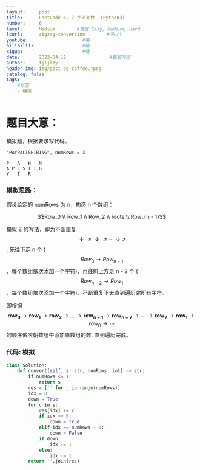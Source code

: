 ```yaml
---
layout:     post
title:      LeetCode 6. Z 字形变换  (Python3)  
number:     6               
level:      Medium        #难度 Easy, Medium, Hard
lcurl:      zigzag-conversion        #子url
youtube:                    #略
bilibili1:                  #略
xigua:                      #略
date:       2022-04-12                #解题时间
author:     fjljlzy
header-img: img/post-bg-coffee.jpeg
catalog: false
tags: 
    #标签 
    - 模拟
---
```

# 题目大意：
$$$$
模拟题，根据要求写代码。
```
"PAYPALISHIRING", numRows = 3

P   A   H   N
A P L S I I G
Y   I   R
```

### 模拟思路：
假设给定的 numRows 为 n，构造 n 个数组：

$$Row_0 \\
Row_1 \\
Row_2 \\
\dots \\
Row_{n - 1}$$

模拟 Z 的写法，即为不断重复 $$\downarrow \nearrow \downarrow \nearrow \cdots \downarrow \nearrow$$, 先往下走 n 个 ($$Row_0 \rightarrow Row_{n - 1}$$，每个数组依次添加一个字符)，再往斜上方走 n - 2 个 ($$Row_{n - 2} \rightarrow Row_{1}$$，每个数组依次添加一个字符)，不断重复下去直到遍历完所有字符。

即根据 $$\mathbf{row_0} \rightarrow \mathbf{row_1} \rightarrow \mathbf{row_2} \rightarrow \dots \rightarrow \mathbf{row_{n - 1}} \rightarrow \mathbf{row_{n - 2}} \rightarrow \cdots \rightarrow  \mathbf{row_{2}} \rightarrow \mathbf{row_{1}} \rightarrow row_0 \rightarrow \cdots$$ 的顺序依次朝数组中添加原数组的数, 直到遍历完成。

### 代码: 模拟
```python
class Solution:
    def convert(self, s: str, numRows: int) -> str:
        if numRows <= 1: 
            return s
        res = ['' for _ in range(numRows)]
        idx = 0
        down = True
        for c in s:
            res[idx] += c
            if idx == 0:
                down = True
            elif idx == numRows - 1:
                down = False
            if down:
                idx += 1
            else:
                idx -= 1
        return ''.join(res)  
```
